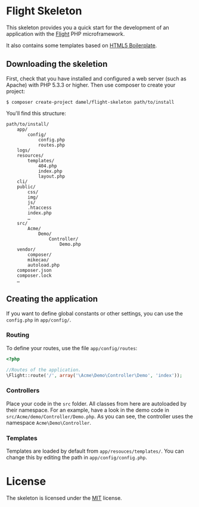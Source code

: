 # Flight Skeleton
This skeleton provides you a quick start for the development of an application with the [Flight](http://flightphp.com) PHP microframework.

It also contains some templates based on [HTML5 Boilerplate](http://html5boilerplate.com).

## Downloading the skeletion
First, check that you have installed and configured a web server (such as Apache) with PHP 5.3.3 or higher. Then use composer to create your project:

`$ composer create-project damel/flight-skeleton path/to/install`

You'll find this structure:

```
path/to/install/
	app/
		config/
			config.php
			routes.php
	logs/
	resources/
		templates/
			404.php
			index.php
			layout.php
	cli/
	public/
		css/
		img/
		js/
		.htaccess
		index.php
		…
	src/
		Acme/
			Demo/
				Controller/
					Demo.php
	vendor/
		composer/
		mikecao/
		autoload.php
	composer.json
	composer.lock
	…
```

## Creating the application
If you want to define global constants or other settings, you can use the `config.php` in `app/config/`.

### Routing
To define your routes, use the file `app/config/routes`:

```php
<?php

//Routes of the application.
\Flight::route('/', array('\Acme\Demo\Controller\Demo', 'index'));
```

### Controllers
Place your code in the `src` folder. All classes from here are autoloaded by their namespace. For an example, have a look in the demo code in `src/Acme/demo/Controller/Demo.php`. As you can see, the controller uses the namespace `Acme\Demo\Controller`.

### Templates
Templates are loaded by default from `app/resouces/templates/`. You can change this by editing the path in `app/config/config.php`.

# License
The skeleton is licensed under the [MIT](http://www.opensource.org/licenses/mit-license.php) license.
